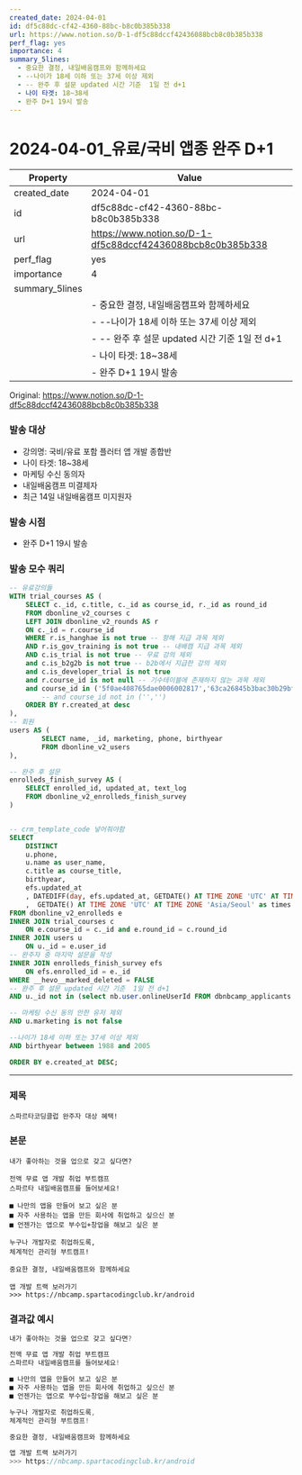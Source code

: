 ```yaml
---
created_date: 2024-04-01
id: df5c88dc-cf42-4360-88bc-b8c0b385b338
url: https://www.notion.so/D-1-df5c88dccf42436088bcb8c0b385b338
perf_flag: yes
importance: 4
summary_5lines:
  - 중요한 결정, 내일배움캠프와 함께하세요
  - --나이가 18세 이하 또는 37세 이상 제외
  - -- 완주 후 설문 updated 시간 기준  1일 전 d+1
  - 나이 타겟: 18~38세
  - 완주 D+1 19시 발송
---
```


# 2024-04-01_유료/국비 앱종 완주 D+1

| Property | Value |
| --- | --- |
| created_date | 2024-04-01 |
| id | df5c88dc-cf42-4360-88bc-b8c0b385b338 |
| url | https://www.notion.so/D-1-df5c88dccf42436088bcb8c0b385b338 |
| perf_flag | yes |
| importance | 4 |
| summary_5lines | |
|  | - 중요한 결정, 내일배움캠프와 함께하세요 |
|  | - --나이가 18세 이하 또는 37세 이상 제외 |
|  | - -- 완주 후 설문 updated 시간 기준  1일 전 d+1 |
|  | - 나이 타겟: 18~38세 |
|  | - 완주 D+1 19시 발송 |

Original: https://www.notion.so/D-1-df5c88dccf42436088bcb8c0b385b338

### 발송 대상
- 강의명: 국비/유료 포함 플러터 앱 개발 종합반
- 나이 타겟: 18~38세
- 마케팅 수신 동의자
- 내일배움캠프 미결제자
- 최근 14일 내일배움캠프 미지원자

### 발송 시점
- 완주 D+1 19시 발송

### 발송 모수 쿼리
```sql
-- 유료강의들
WITH trial_courses AS (
    SELECT c._id, c.title, c._id as course_id, r._id as round_id 
    FROM dbonline_v2_courses c
    LEFT JOIN dbonline_v2_rounds AS r
    ON c._id = r.course_id 
    WHERE r.is_hanghae is not true -- 항해 지급 과목 제외
    AND r.is_gov_training is not true -- 내배캠 지급 과목 제외 
    AND c.is_trial is not true -- 무료 강의 제외
    and c.is_b2g2b is not true -- b2b에서 지급한 강의 제외
    and c.is_developer_trial is not true 
    and r.course_id is not null -- 기수테이블에 존재하지 않는 과목 제외 
    and course_id in ('5f0ae408765dae0006002817','63ca26845b3bac30b29bf2a3') 
        -- and course_id not in ('','') 
    ORDER BY r.created_at desc
),
-- 회원
users AS (
        SELECT name, _id, marketing, phone, birthyear
        FROM dbonline_v2_users
),

-- 완주 후 설문
enrolleds_finish_survey AS (
    SELECT enrolled_id, updated_at, text_log
    FROM dbonline_v2_enrolleds_finish_survey
)


-- crm_template_code 넣어줘야함
SELECT 
    DISTINCT 
    u.phone, 
    u.name as user_name, 
    c.title as course_title,
    birthyear,
    efs.updated_at
    , DATEDIFF(day, efs.updated_at, GETDATE() AT TIME ZONE 'UTC' AT TIME ZONE 'Asia/Seoul')
    ,  GETDATE() AT TIME ZONE 'UTC' AT TIME ZONE 'Asia/Seoul' as times 
FROM dbonline_v2_enrolleds e
INNER JOIN trial_courses c 
    ON e.course_id = c._id and e.round_id = c.round_id
INNER JOIN users u
    ON u._id = e.user_id 
-- 완주자 중 마지막 설문을 작성
INNER JOIN enrolleds_finish_survey efs
    ON efs.enrolled_id = e._id
WHERE __hevo__marked_deleted = FALSE
-- 완주 후 설문 updated 시간 기준  1일 전 d+1
AND u._id not in (select nb.user.onlineUserId FROM dbnbcamp_applicants nb)

-- 마케팅 수신 동의 안한 유저 제외 
AND u.marketing is not false

--나이가 18세 이하 또는 37세 이상 제외
AND birthyear between 1988 and 2005

ORDER BY e.created_at DESC;
```

---

### 제목
```plain text
스파르타코딩클럽 완주자 대상 혜택!
```

### 본문
```plain text
내가 좋아하는 것을 업으로 갖고 싶다면?

전액 무료 앱 개발 취업 부트캠프
스파르타 내일배움캠프를 들어보세요! 

■ 나만의 앱을 만들어 보고 싶은 분
■ 자주 사용하는 앱을 만든 회사에 취업하고 싶으신 분 
■ 언젠가는 앱으로 부수입+창업을 해보고 싶은 분 

누구나 개발자로 취업하도록,
체계적인 관리형 부트캠프!

중요한 결정, 내일배움캠프와 함께하세요

앱 개발 트랙 보러가기
>>> https://nbcamp.spartacodingclub.kr/android
```

### 결과값 예시
```javascript
내가 좋아하는 것을 업으로 갖고 싶다면?

전액 무료 앱 개발 취업 부트캠프
스파르타 내일배움캠프를 들어보세요! 

■ 나만의 앱을 만들어 보고 싶은 분
■ 자주 사용하는 앱을 만든 회사에 취업하고 싶으신 분 
■ 언젠가는 앱으로 부수입+창업을 해보고 싶은 분 

누구나 개발자로 취업하도록,
체계적인 관리형 부트캠프!

중요한 결정, 내일배움캠프와 함께하세요

앱 개발 트랙 보러가기
>>> https://nbcamp.spartacodingclub.kr/android
```
